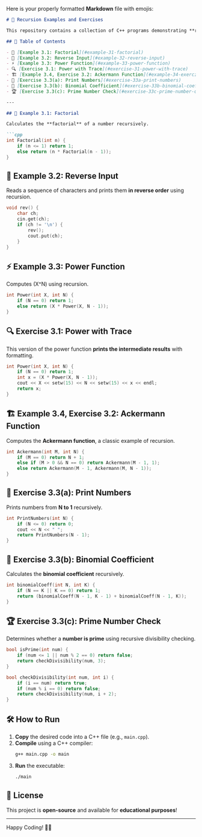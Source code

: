 Here is your properly formatted **Markdown** file with emojis:  

```md
# 🔁 Recursion Examples and Exercises  

This repository contains a collection of C++ programs demonstrating **recursion concepts**, including factorial, reverse printing, power calculation, the Ackermann function, and more.  

## 📜 Table of Contents  

- 🔢 [Example 3.1: Factorial](#example-31-factorial)  
- 🔄 [Example 3.2: Reverse Input](#example-32-reverse-input)  
- ⚡ [Example 3.3: Power Function](#example-33-power-function)  
- 🔍 [Exercise 3.1: Power with Trace](#exercise-31-power-with-trace)  
- 🏗️ [Example 3.4, Exercise 3.2: Ackermann Function](#example-34-exercise-32-ackermann-function)  
- 🔢 [Exercise 3.3(a): Print Numbers](#exercise-33a-print-numbers)  
- 🎯 [Exercise 3.3(b): Binomial Coefficient](#exercise-33b-binomial-coefficient)  
- 🏆 [Exercise 3.3(c): Prime Number Check](#exercise-33c-prime-number-check)  

---

## 🔢 Example 3.1: Factorial  

Calculates the **factorial** of a number recursively.  

```cpp
int Factorial(int n) {
    if (n <= 1) return 1;
    else return (n * Factorial(n - 1));
}
```  

## 🔄 Example 3.2: Reverse Input  

Reads a sequence of characters and prints them **in reverse order** using recursion.  

```cpp
void rev() {
    char ch;
    cin.get(ch);
    if (ch != '\n') {
        rev();
        cout.put(ch);
    }
}
```  

## ⚡ Example 3.3: Power Function  

Computes \(X^N\) using recursion.  

```cpp
int Power(int X, int N) {
    if (N == 0) return 1;
    else return (X * Power(X, N - 1));
}
```  

## 🔍 Exercise 3.1: Power with Trace  

This version of the power function **prints the intermediate results** with formatting.  

```cpp
int Power(int X, int N) {
    if (N == 0) return 1;
    int x = (X * Power(X, N - 1));
    cout << X << setw(15) << N << setw(15) << x << endl;
    return x;
}
```  

## 🏗️ Example 3.4, Exercise 3.2: Ackermann Function  

Computes the **Ackermann function**, a classic example of recursion.  

```cpp
int Ackermann(int M, int N) {
    if (M == 0) return N + 1;
    else if (M > 0 && N == 0) return Ackermann(M - 1, 1);
    else return Ackermann(M - 1, Ackermann(M, N - 1));
}
```  

## 🔢 Exercise 3.3(a): Print Numbers  

Prints numbers from **N to 1** recursively.  

```cpp
int PrintNumbers(int N) {
    if (N <= 0) return 0;
    cout << N << " ";
    return PrintNumbers(N - 1);
}
```  

## 🎯 Exercise 3.3(b): Binomial Coefficient  

Calculates the **binomial coefficient** recursively.  

```cpp
int binomialCoeff(int N, int K) {
    if (N == K || K == 0) return 1;
    return (binomialCoeff(N - 1, K - 1) + binomialCoeff(N - 1, K));
}
```  

## 🏆 Exercise 3.3(c): Prime Number Check  

Determines whether a **number is prime** using recursive divisibility checking.  

```cpp
bool isPrime(int num) {
    if (num <= 1 || num % 2 == 0) return false;
    return checkDivisibility(num, 3);
}

bool checkDivisibility(int num, int i) {
    if (i == num) return true;
    if (num % i == 0) return false;
    return checkDivisibility(num, i + 2);
}
```  

## 🛠️ How to Run  

1. **Copy** the desired code into a C++ file (e.g., `main.cpp`).  
2. **Compile** using a C++ compiler:  
   ```sh
   g++ main.cpp -o main
   ```  
3. **Run** the executable:  
   ```sh
   ./main
   ```  

## 📜 License  

This project is **open-source** and available for **educational purposes**!  

---

Happy Coding! 🚀🎉  
```
